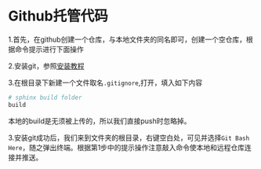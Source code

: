 # Github托管代码

1.首先，在github创建一个仓库，与本地文件夹的同名即可，创建一个空仓库，根据命令提示进行下面操作

2.安装git，参照[安装教程](https://www.liaoxuefeng.com/wiki/896043488029600/896067074338496)

3.在根目录下新建一个文件取名`.gitignore`,打开，填入如下内容 
```python
# sphinx build folder
build
```  
本地的build是无须被上传的，所以我们直接push时忽略掉。

3.安装git成功后，我们来到文件夹的根目录，右键空白处，可见并选择`Git Bash Here`，随之弹出终端。根据第1步中的提示操作注意敲入命令使本地和远程仓库连接并推送。 
